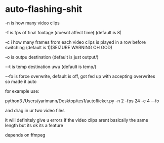 # auto-flashing-shit

-n is how many video clips

-f is fps of final footage (doesnt affect time) (default is 8)

-c i how many frames from each video clips is played in a row before switching (default is 1)(SEIZURE WARNING OH GOD)

-o is outpu destination (default is just output/)

--t is temp destination uwu (default is temp/)

--fo is force overwrite, default is off, got fed up with accepting overwrites so made it auto

for example use:

python3 /Users/yarimann/Desktop/tes1/autoflicker.py -n 2 -fps 24 -c 4 --fo

and drag in ur two video files

it will definitely give u errors if the video clips arent basically the same length but its ok its a feature

depends on ffmpeg

